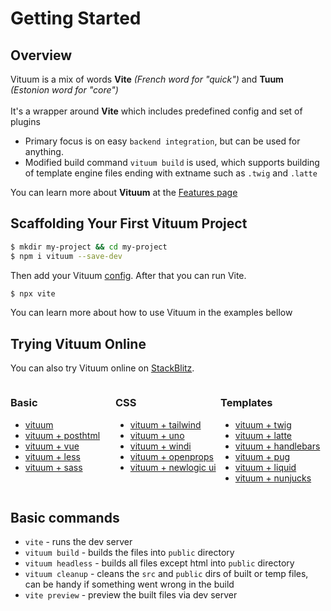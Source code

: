 # Getting Started

## Overview

Vituum is a mix of words **Vite** _(French word for "quick")_ and **Tuum** _<br>(Estonion word for "core")_<br><br>
It's a wrapper around **Vite** which includes predefined config and set of plugins

* Primary focus is on easy `backend integration`, but can be used for anything.
* Modified build command `vituum build` is used, which supports building of template engine files ending with extname such as `.twig` and `.latte`

You can learn more about **Vituum** at the [Features page](/guide/features)


## Scaffolding Your First Vituum Project
```bash
$ mkdir my-project && cd my-project
$ npm i vituum --save-dev
```

Then add your Vituum [config](/config/). After that you can run Vite.

```bash
$ npx vite
```

You can learn more about how to use Vituum in the examples bellow

## Trying Vituum Online

You can also try Vituum online on [StackBlitz](https://stackblitz.com/). 

<div style="display: grid; grid-template-columns: repeat(3, minmax(0, 1fr));">
<div>

### Basic
* [vituum](https://vite.new/vanilla)
* [vituum + posthtml](https://vite.new/vanilla)
* [vituum + vue](https://vite.new/vanilla)
* [vituum + less](https://vite.new/vanilla)
* [vituum + sass](https://vite.new/vanilla)

</div>

<div>

### CSS
* [vituum + tailwind](https://vite.new/vanilla)
* [vituum + uno](https://vite.new/vanilla)
* [vituum + windi](https://vite.new/vanilla)
* [vituum + openprops](https://vite.new/vanilla)
* [vituum + newlogic ui](https://vite.new/vanilla)

</div>

<div>

### Templates
* [vituum + twig](https://vite.new/vanilla)
* [vituum + latte](https://vite.new/vanilla)
* [vituum + handlebars](https://vite.new/vanilla)
* [vituum + pug](https://vite.new/vanilla)
* [vituum + liquid](https://vite.new/vanilla)
* [vituum + nunjucks](https://vite.new/vanilla)

</div>
</div>

## Basic commands

* `vite` - runs the dev server
* `vituum build` - builds the files into `public` directory
* `vituum headless` - builds all files except html into `public` directory
* `vituum cleanup` - cleans the `src` and `public` dirs of built or temp files, can be handy if something went wrong in the build
* `vite preview` - preview the built files via dev server
